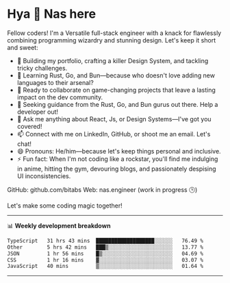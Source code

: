 # Hya 👋 Nas here

Fellow coders! I'm a Versatile full-stack engineer with a knack for flawlessly combining programming wizardry and stunning design. Let's keep it short and sweet:

- 🔭 Building my portfolio, crafting a killer Design System, and tackling tricky challenges.
- 🌱 Learning Rust, Go, and Bun—because who doesn't love adding new languages to their arsenal?
- 👯 Ready to collaborate on game-changing projects that leave a lasting impact on the dev community.
- 🤔 Seeking guidance from the Rust, Go, and Bun gurus out there. Help a developer out!
- 💬 Ask me anything about React, Js, or Design Systems—I've got you covered!
- 📫 Connect with me on LinkedIn, GitHub, or shoot me an email. Let's chat!
- 😄 Pronouns: He/him—because let's keep things personal and inclusive.
- ⚡ Fun fact: When I'm not coding like a rockstar, you'll find me indulging in anime, hitting the gym, devouring blogs, and passionately despising UI inconsistencies.

GitHub: github.com/bitabs
Web: nas.engineer (work in progress 🕒)

Let's make some coding magic together!

-------
📊 **Weekly development breakdown**
<!--START_SECTION:waka-->

```txt
TypeScript   31 hrs 43 mins  ███████████████████░░░░░░   76.49 %
Other        5 hrs 42 mins   ███▒░░░░░░░░░░░░░░░░░░░░░   13.77 %
JSON         1 hr 56 mins    █▒░░░░░░░░░░░░░░░░░░░░░░░   04.69 %
CSS          1 hr 16 mins    ▓░░░░░░░░░░░░░░░░░░░░░░░░   03.07 %
JavaScript   40 mins         ▒░░░░░░░░░░░░░░░░░░░░░░░░   01.64 %
```

<!--END_SECTION:waka-->
-------
